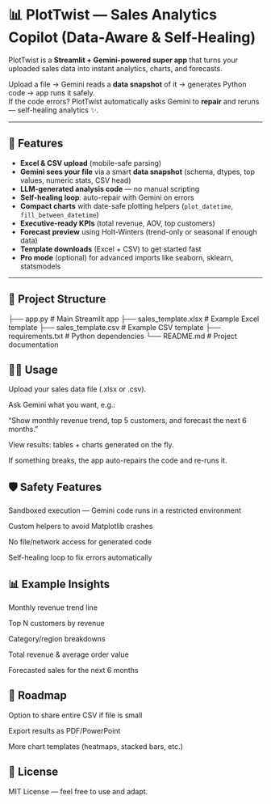 # 📊 PlotTwist — Sales Analytics Copilot (Data-Aware & Self-Healing)

PlotTwist is a **Streamlit + Gemini-powered super app** that turns your uploaded sales data into instant analytics, charts, and forecasts.  

Upload a file → Gemini reads a **data snapshot** of it → generates Python code → app runs it safely.  
If the code errors? PlotTwist automatically asks Gemini to **repair** and reruns — self-healing analytics ✨.

---

## 🚀 Features

- **Excel & CSV upload** (mobile-safe parsing)
- **Gemini sees your file** via a smart **data snapshot** (schema, dtypes, top values, numeric stats, CSV head)
- **LLM-generated analysis code** — no manual scripting
- **Self-healing loop**: auto-repair with Gemini on errors
- **Compact charts** with date-safe plotting helpers (`plot_datetime`, `fill_between_datetime`)
- **Executive-ready KPIs** (total revenue, AOV, top customers)
- **Forecast preview** using Holt-Winters (trend-only or seasonal if enough data)
- **Template downloads** (Excel + CSV) to get started fast
- **Pro mode** (optional) for advanced imports like seaborn, sklearn, statsmodels

---

## 📂 Project Structure

├── app.py # Main Streamlit app
├── sales_template.xlsx # Example Excel template
├── sales_template.csv # Example CSV template
├── requirements.txt # Python dependencies
└── README.md # Project documentation

## 🧑‍💻 Usage

Upload your sales data file (.xlsx or .csv).

Ask Gemini what you want, e.g.:

“Show monthly revenue trend, top 5 customers, and forecast the next 6 months.”

View results: tables + charts generated on the fly.

If something breaks, the app auto-repairs the code and re-runs it.

## 🛡️ Safety Features

Sandboxed execution — Gemini code runs in a restricted environment

Custom helpers to avoid Matplotlib crashes

No file/network access for generated code

Self-healing loop to fix errors automatically

## 📊 Example Insights

Monthly revenue trend line

Top N customers by revenue

Category/region breakdowns

Total revenue & average order value

Forecasted sales for the next 6 months

## 🌟 Roadmap

 Option to share entire CSV if file is small

 Export results as PDF/PowerPoint

 More chart templates (heatmaps, stacked bars, etc.)

## 📜 License

MIT License — feel free to use and adapt.
